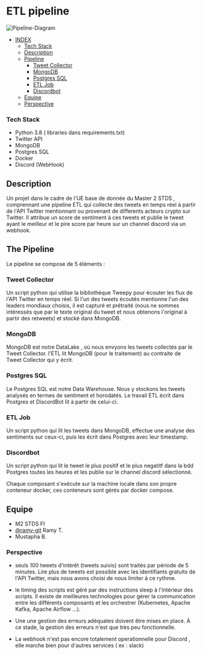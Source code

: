 # ETL pipeline

![Pipeline-Diagram]()

- [INDEX]()
  * [Tech Stack](#tech-stack)
  * [Description](#description)
  * [Pipeline](#pipeline)
    + [Tweet Collector](#tweet-collector)
    + [MongoDB](#mongodb)
    + [Postgres SQL](#postgres-sql)
    + [ETL Job](#etl-job)
    + [Discordbot](#Discordbot)
  * [Equipe](#equipe)
  * [Perspective](#perspective)

### Tech Stack
- Python 3.8 ( libraries dans requirements.txt)
- Twitter API
- MongoDB
- Postgres SQL
- Docker
- Discord (WebHook)


## Description
Un projet dans le cadre de l'UE base de donnée du Master 2 STDS , comprennant une pipeline ETL qui collecte des tweets en temps réel à partir de l'API Twitter mentionnant ou provenant de differents acteurs crypto sur Twitter. Il attribue un score de sentiment à ces tweets et publie le tweet ayant le meilleur et le pire score par heure sur un channel discord via un webhook.

## The Pipeline 

Le pipeline se compose de 5 éléments :

### Tweet Collector

Un script python qui utilise la bibliothèque Tweepy pour écouter les flux de l'API Twitter en temps réel. Si l'un des tweets écoutés mentionne l'un des leaders mondiaux choisis, il est capturé et prétraité (nous ne sommes intéressés que par le texte original du tweet et nous obtenons l'original à partir des retweets) et stocké dans MongoDB.

### MongoDB

MongoDB est notre DataLake , où nous envyons les tweets collectés par le Tweet Collector. l'ETL lit MongoDB (pour le traitement) au contraite de  Tweet Collector qui y écrit. 

### Postgres SQL

Le Postgres SQL est notre Data Warehouse. Nous y stockons les tweets analysés en termes de sentiment et horodatés. Le travail ETL écrit dans Postgres et DiscordBot lit à partir de celui-ci. 

### ETL Job

Un script python qui lit les tweets dans MongoDB, effectue une analyse des sentiments sur ceux-ci, puis les écrit dans Postgres avec leur timestamp.

### Discordbot

Un script python qui lit le tweet le plus positif et le plus negatitf dans la bdd Postgres toutes les heures et les publie sur le channel discord sélectionné.

Chaque composant s'exécute sur la machine locale dans son propre conteneur docker, ces conteneurs sont gérés par docker compose.

## Equipe
- M2 STDS FI 
- <a href="https://github.com/ramy-git">@ramy-git</a> Ramy T.
- Mustapha B.


### Perspective

-  seuls 100 tweets d'intérêt (tweets suivis) sont traités par période de 5 minutes. Lire plus de tweets est possible avec les identifiants gratuits de l'API Twitter, mais nous avons choisi de nous limiter à ce rythme.

- le timing des scripts est géré par des instructions sleep à l'intérieur des scripts. Il existe de meilleures technologies pour gérer la communication entre les différents composants et les orchestrer (Kubernetes, Apache Kafka, Apache Airflow ...). 

-  Une une gestion des erreurs adéquates doivent être mises en place. À ce stade, la gestion des erreurs n'est que très peu fonctionnelle.

- La webhook n'est pas encore totalement operationnelle pour Discord , elle marche bien pour d'autres services ( ex : slack)


